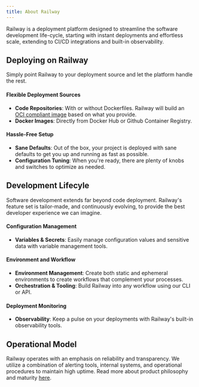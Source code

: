 ```yaml
---
title: About Railway
---
```


Railway is a deployment platform designed to streamline the software development life-cycle, starting with instant deployments and effortless scale, extending to CI/CD integrations and built-in observability.

## Deploying on Railway

Simply point Railway to your deployment source and let the platform handle the rest.

#### Flexible Deployment Sources
- **Code Repositories**: With or without Dockerfiles.  Railway will build an [OCI compliant image](https://opencontainers.org/) based on what you provide.
- **Docker Images**: Directly from Docker Hub or Github Container Registry.

#### Hassle-Free Setup
- **Sane Defaults**: Out of the box, your project is deployed with sane defaults to get you up and running as fast as possible.
- **Configuration Tuning**: When you're ready, there are plenty of knobs and switches to optimize as needed.


## Development Lifecyle

Software development extends far beyond code deployment.  Railway's feature set is tailor-made, and continuously evolving, to provide the best developer experience we can imagine.

#### Configuration Management
- **Variables & Secrets**: Easily manage configuration values and sensitive data with variable management tools.

#### Environment and Workflow
- **Environment Management**: Create both static and ephemeral environments to create workflows that complement your processes.
- **Orchestration & Tooling**: Build Railway into any workflow using our CLI or API.

#### Deployment Monitoring
- **Observability**: Keep a pulse on your deployments with Railway's built-in observability tools.

## Operational Model

Railway operates with an emphasis on reliability and transparency. We utilize a combination of alerting tools, internal systems, and operational procedures to maintain high uptime.  Read more about product philosophy and maturity [here](/maturity/philosophy).
